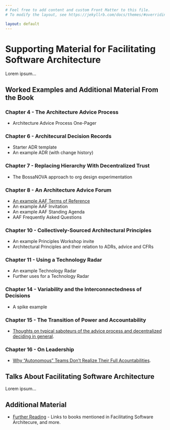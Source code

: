 ```yaml
---
# Feel free to add content and custom Front Matter to this file.
# To modify the layout, see https://jekyllrb.com/docs/themes/#overriding-theme-defaults

layout: default
---
```

# Supporting Material for Facilitating Software Architecture
Lorem ipsum...

## Worked Examples and Additional Material From the Book
### Chapter 4 - The Architecture Advice Process
* Architecture Advice Process One-Pager

### Chapter 6 - Architecural Decision Records
* Starter ADR template
* An example ADR (with change history)

### Chapter 7 - Replacing Hierarchy With Decentralized Trust
* The BossaNOVA approach to org design experimentation

### Chapter 8 - An Architecture Advice Forum
* [An example AAF Terms of Reference](https://github.com/andrewharmellaw/facilitating-software-architecture/blob/main/adviceforum/terms-of-reference.md)
* An example AAF Invitation
* An example AAF Standing Agenda
* AAF Frequently Asked Questions

### Chapter 10 - Collectively-Sourced Architectural Principles
* An example Principles Workshop invite
* Architectural Principles and their relation to ADRs, advice and CFRs

### Chapter 11 - Using a Technology Radar
* An example Technology Radar
* Further uses for a Technology Radar

### Chapter 14 - Variability and the Interconnectedness of Decisions
* A spike example

### Chapter 15 - The Transition of Power and Accountability
* [Thoughts on typical saboteurs of the advice process and decentralized deciding in general](/typical-saboteurs/).

### Chapter 16 - On Leadership
* [Why “Autonomous” Teams Don’t Realize Their Full Acountabilities](/autonomous-teams-and-accountabilities/).

## Talks About Facilitating Software Architecture
Lorem ipsum...

## Additional Material 
* [Further Reading](/further-reading/) - Links to books mentioned in Facilitating Software Architecure, and more.
